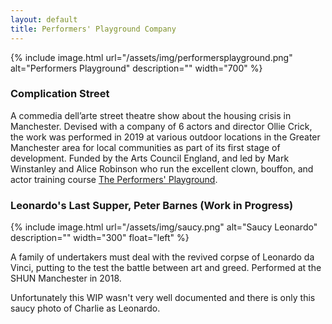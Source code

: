 ```yaml
---
layout: default
title: Performers' Playground Company
---
```


{% include image.html url="/assets/img/performersplayground.png" alt="Performers Playground" description="" width="700" %}

### Complication Street

<div class="text-block" markdown="1">

A commedia dell’arte street theatre show about the housing crisis in Manchester. Devised with a company of 6 actors and director Ollie Crick, the work was performed in 2019 at various outdoor locations in the Greater Manchester area for local communities as part of its first stage of development. Funded by the Arts Council England, and led by Mark Winstanley and Alice Robinson who run the excellent clown, bouffon, and actor training course [The Performers' Playground](https://www.theperformersplayground.com/).

</div>

### Leonardo's Last Supper, Peter Barnes (Work in Progress)

{% include image.html url="/assets/img/saucy.png" alt="Saucy Leonardo" description="" width="300" float="left" %}

<div class="text-block" markdown="1">

A family of undertakers must deal with the revived corpse of Leonardo da Vinci, putting to the test the battle between art and greed. Performed at the SHUN Manchester in 2018.

Unfortunately this WIP wasn't very well documented and there is only this saucy photo of Charlie as Leonardo.

</div>

